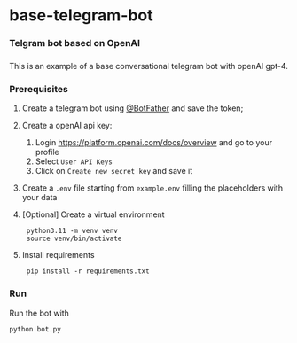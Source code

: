 # base-telegram-bot

###
### Telgram bot based on OpenAI
### 

This is an example of a base conversational telegram bot with openAI gpt-4.
###

### Prerequisites
1. Create a telegram bot using [@BotFather](https://telegram.me/BotFather) and save the token;
2. Create a openAI api key:
   1. Login https://platform.openai.com/docs/overview and go to your profile
   2. Select `User API Keys`
   3. Click on `Create new secret key` and save it
3. Create a `.env` file starting from `example.env` filling the placeholders with
your data
4. [Optional] Create a virtual environment
    
        python3.11 -m venv venv
        source venv/bin/activate

5. Install requirements
    
        pip install -r requirements.txt

###
### Run
Run the bot with 

    python bot.py


